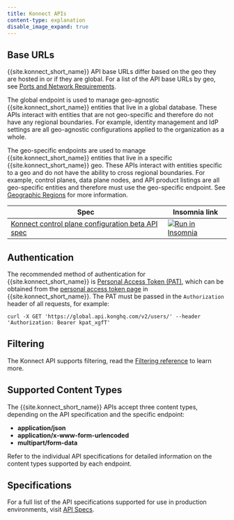 ```yaml
---
title: Konnect APIs
content-type: explanation
disable_image_expand: true
---
```



## Base URLs

{{site.konnect_short_name}} API base URLs differ based on the geo they are hosted in or if they are global. For a list of the API base URLs by geo, see [Ports and Network Requirements](/konnect/network/).

The global endpoint is used to manage geo-agnostic {{site.konnect_short_name}} entities that live in a global database. These APIs interact with entities that are not geo-specific and therefore do not have any regional boundaries. For example, identity management and IdP settings are all geo-agnostic configurations applied to the organization as a whole.

The geo-specific endpoints are used to manage {{site.konnect_short_name}} entities that live in a specific {{site.konnect_short_name}} geo. These APIs interact with entities specific to a geo and do not have the ability to cross regional boundaries. For example, control planes, data plane nodes, and API product listings are all geo-specific entities and therefore must use the geo-specific endpoint. See [Geographic Regions](/konnect/geo/) for more information. 




| Spec | Insomnia link |
|------|---------------|
| [Konnect control plane configuration beta API spec](/konnect/api/control-plane-configuration/latest/) | <a href="https://insomnia.rest/run/?label=Control%20Plane%20Configuration%20API&uri=https%3A%2F%2Fraw.githubusercontent.com%2FKong%2Fdocs.konghq.com%2Fmain%2Fapi-specs%2FKonnect%2Fcontrol-planes-config%2Fcontrol-planes-config.yaml" target="_blank"><img src="https://insomnia.rest/images/run.svg" alt="Run in Insomnia"></a>|

## Authentication

The recommended method of authentication for {{site.konnect_short_name}} is [Personal Access Token (PAT)](/konnect/gateway-manager/declarative-config/#generate-a-personal-access-token), which can be obtained from the [personal access token page](https://cloud.konghq.com/global/account/tokens) in {{site.konnect_short_name}}. The PAT must be passed in the `Authorization` header of all requests, for example: 

`curl -X GET 'https://global.api.konghq.com/v2/users/' --header 'Authorization: Bearer kpat_xgfT'`

## Filtering

The Konnect API supports filtering, read the [Filtering reference](/konnect/api/filtering/) to learn more.


## Supported Content Types

The {{site.konnect_short_name}} APIs accept three content types, depending on the API specification and the specific endpoint:

- **application/json**
- **application/x-www-form-urlencoded**
- **multipart/form-data**

Refer to the individual API specifications for detailed information on the content types supported by each endpoint.

## Specifications

For a full list of the API specifications supported for use in production environments, visit [API Specs](/api/). 
